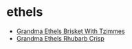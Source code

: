 # ethels

 * [Grandma Ethels Brisket With Tzimmes](../../index/g/grandma-ethels-brisket-with-tzimmes-231787.json)
 * [Grandma Ethels Rhubarb Crisp](../../index/g/grandma-ethels-rhubarb-crisp.json)
